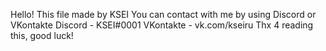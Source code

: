 Hello! This file made by KSEI
You can contact with me by using Discord or VKontakte
Discord - KSEI#0001
VKontakte - vk.com/kseiru
Thx 4 reading this, good luck!
